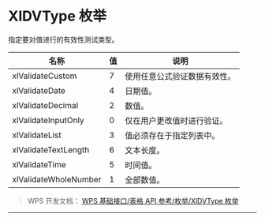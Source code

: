 # XlDVType 枚举

指定要对值进行的有效性测试类型。

| 名称                  | 值  | 说明                         |
|-----------------------|-----|------------------------------|
| xlValidateCustom      | 7   | 使用任意公式验证数据有效性。 |
| xlValidateDate        | 4   | 日期值。                     |
| xlValidateDecimal     | 2   | 数值。                       |
| xlValidateInputOnly   | 0   | 仅在用户更改值时进行验证。   |
| xlValidateList        | 3   | 值必须存在于指定列表中。     |
| xlValidateTextLength  | 6   | 文本长度。                   |
| xlValidateTime        | 5   | 时间值。                     |
| xlValidateWholeNumber | 1   | 全部数值。                   |

> WPS 开发文档： [WPS 基础接口/表格 API 参考/枚举/XlDVType 枚举](https://qn.cache.wpscdn.cn/encs/doc/office_v19/topics/WPS%20%E5%9F%BA%E7%A1%80%E6%8E%A5%E5%8F%A3/%E8%A1%A8%E6%A0%BC%20API%20%E5%8F%82%E8%80%83/%E6%9E%9A%E4%B8%BE/XlDVType%20%E6%9E%9A%E4%B8%BE.html)

------------------------------------------------------------------------
